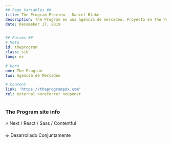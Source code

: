 ```yaml
---
## Page Variables ##
title: The Program Preview - Daniel Blake
description: The Program es una agencia de mercadeo. Proyecto en The Program.
date: Decemeber 17, 2019


## Params ##
# Meta
id: theprogram
class: sib
lang: es

# Hero
one: The Program
two: Agencia de Mercadeo

# Content
link: 'https://theprogrampdx.com'
rel: external noreferrer noopener
---
```


### The Program site info

⚡ Next / React / Sass / Contentful

☕ Desarrollado Conjuntamente
